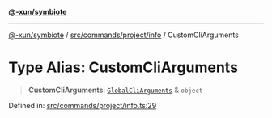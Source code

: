 [**@-xun/symbiote**](../../../../../README.md)

***

[@-xun/symbiote](../../../../../README.md) / [src/commands/project/info](../README.md) / CustomCliArguments

# Type Alias: CustomCliArguments

> **CustomCliArguments**: [`GlobalCliArguments`](../../../../configure/type-aliases/GlobalCliArguments.md) & `object`

Defined in: [src/commands/project/info.ts:29](https://github.com/Xunnamius/symbiote/blob/32027a085b8c7c4a98bb8de413916d57db0fd040/src/commands/project/info.ts#L29)
